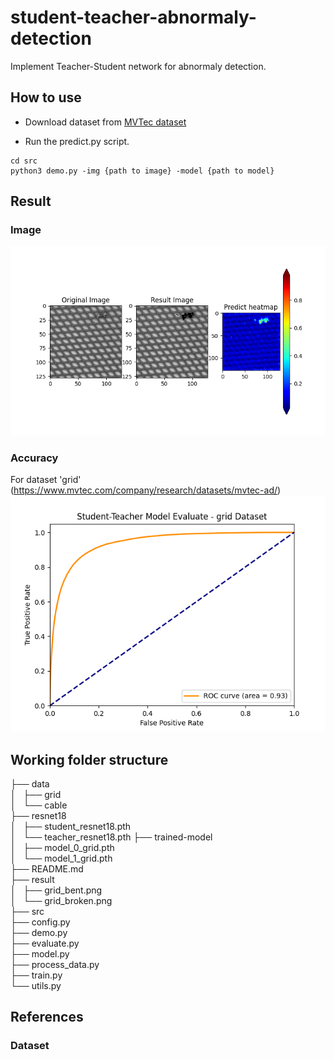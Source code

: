 # student-teacher-abnormaly-detection
Implement Teacher-Student network for abnormaly detection.

## How to use

* Download dataset from [MVTec dataset](https://www.mvtec.com/company/research/datasets/mvtec-ad/)

* Run the predict.py script.
```
cd src
python3 demo.py -img {path to image} -model {path to model}
```

## Result
### Image
![Result](result/demo_sample_all.png)
### Accuracy
For dataset 'grid' (https://www.mvtec.com/company/research/datasets/mvtec-ad/)
![ROC](result/demo_eval.png)

## Working folder structure
├── data   
│   ├── grid  
│   └── cable  
├── resnet18  
│   ├── student_resnet18.pth    
│   └── teacher_resnet18.pth
├── trained-model   
│   ├── model_0_grid.pth  
│   └── model_1_grid.pth    
├── README.md  
├── result  
│   ├── grid_bent.png  
│   └── grid_broken.png   
├── src  
    ├── config.py  
    ├── demo.py  
    ├── evaluate.py  
    ├── model.py  
    ├── process_data.py   
    ├── train.py  
    └── utils.py  

## References

### Dataset